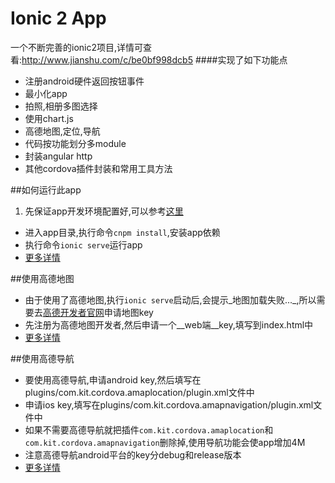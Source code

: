 Ionic 2 App 
=====================
一个不断完善的ionic2项目,详情可查看:http://www.jianshu.com/c/be0bf998dcb5
####实现了如下功能点
* 注册android硬件返回按钮事件
* 最小化app
* 拍照,相册多图选择
* 使用chart.js
* 高德地图,定位,导航
* 代码按功能划分多module
* 封装angular http
* 其他cordova插件封装和常用工具方法

##如何运行此app
1.  先保证app开发环境配置好,可以参考[这里](http://www.jianshu.com/p/1f1205602ce0)
* 进入app目录,执行命令`cnpm install`,安装app依赖
* 执行命令`ionic serve`运行app
* [更多详情](http://www.jianshu.com/p/836392297eb9)

##使用高德地图
* 由于使用了高德地图,执行`ionic serve`启动后,会提示_地图加载失败..._,所以需要去[高德开发者官网](http://lbs.amap.com/dev/)申请地图key
* 先注册为高德地图开发者,然后申请一个__web端__key,填写到index.html中
* [更多详情](http://www.jianshu.com/p/4de365c55668)


##使用高德导航
* 要使用高德导航,申请android key,然后填写在plugins/com.kit.cordova.amaplocation/plugin.xml文件中
* 申请ios key,填写在plugins/com.kit.cordova.amapnavigation/plugin.xml文件中
* 如果不需要高德导航就把插件`com.kit.cordova.amaplocation`和`com.kit.cordova.amapnavigation`删除掉,使用导航功能会使app增加4M
* 注意高德导航android平台的key分debug和release版本
* [更多详情](http://www.jianshu.com/p/85aceaee3b35)

